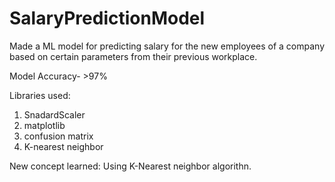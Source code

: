 # SalaryPredictionModel

Made a ML model for predicting salary for the new employees of a company based on certain parameters from their previous workplace. 

Model Accuracy- >97%

Libraries used: 
1. SnadardScaler
2. matplotlib
3. confusion matrix
4. K-nearest neighbor


New concept learned: Using K-Nearest neighbor algorithn.

